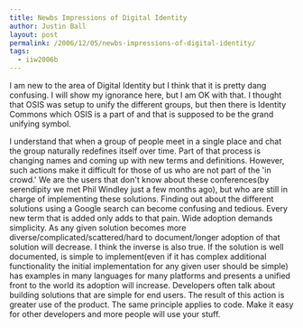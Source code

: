 ```yaml
---
title: Newbs Impressions of Digital Identity
author: Justin Ball
layout: post
permalink: /2006/12/05/newbs-impressions-of-digital-identity/
tags:
  - iiw2006b
---
```


I am new to the area of Digital Identity but I think that it is pretty dang confusing. I will show my ignorance here, but I am OK with that. I thought that OSIS was setup to unify the different groups, but then there is Identity Commons which OSIS is a part of and that is supposed to be the grand unifying symbol.

I understand that when a group of people meet in a single place and chat the group naturally redefines itself over time. Part of that process is changing names and coming up with new terms and definitions. However, such actions make it difficult for those of us who are not part of the 'in crowd.' We are the users that don't know about these conferences(by serendipity we met Phil Windley just a few months ago), but who are still in charge of implementing these solutions. Finding out about the different solutions using a Google search can become confusing and tedious. Every new term that is added only adds to that pain. Wide adoption demands simplicity. As any given solution becomes more diverse/complicated/scattered/hard to document/longer adoption of that solution will decrease. I think the inverse is also true. If the solution is well documented, is simple to implement(even if it has complex additional functionality the initial implementation for any given user should be simple) has examples in many languages for many platforms and presents a unified front to the world its adoption will increase.
Developers often talk about building solutions that are simple for end users. The result of this action is greater use of the product. The same principle applies to code. Make it easy for other developers and more people will use your stuff.